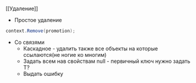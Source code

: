 [[Удаление]]

- Простое удаление
```cs
context.Remove(promotion);
```
- Со связями
	- Каскадное - удалить также все объекты на которые ссылаются(не ногие ко многим)
	- Задать всем нав свойствам null - первичный ключ  нужно задать T?
	- Выдать ошибку
